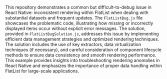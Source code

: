 This repository demonstrates a common but difficult-to-debug issue in React Native: inconsistent rendering within FlatList when dealing with substantial datasets and frequent updates. The `FlatListBug.js` file showcases the problematic code, illustrating how missing or incorrectly displayed items occur without explicit error messages. The solution, provided in `FlatListBugSolution.js`, addresses this issue by implementing efficient data management strategies and optimized rendering techniques.  The solution includes the use of key extractors, data virtualization techniques (if necessary), and careful consideration of component lifecycle methods to ensure data consistency and smooth rendering performance.  This example provides insights into troubleshooting rendering anomalies in React Native and emphasizes the importance of proper data handling within FlatList for large-scale applications.